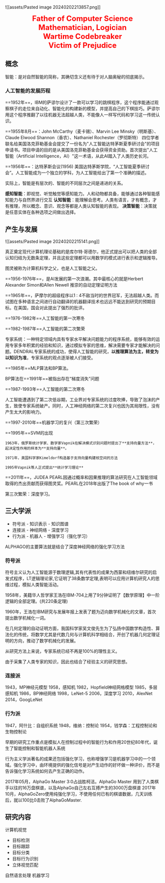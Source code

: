 
![[assets/Pasted image 20240202213857.png]]

**<center><font color="#ff0000" size="5">Father of Computer Science </font><br>**
**<font color="#ff0000" size="5">Mathematician, Logician </font><br>**
**<font color="#ff0000" size="5">Wartime Codebreaker</font><br>**
**<font color="#ff0000" size="5">Victim of Prejudice</font></center>**


## 概念

智能：是对自然智能的简称，其确切含义还有待于对人脑奥秘的彻底揭示。

### 人工智能的发展历程

==1952年==，IBM的萨谬尔设计了一款可以学习的跳棋程序，这个程序能通过观察棋子的走位来自动化、智能化的构建新的模型，并提高自己的下棋技巧。萨谬尔用这个程序推翻了以往机器无法超越人类，不能像人一样写代码和学习这一传统认识。

==1955年8月==：John McCarthy（麦卡锡）、Marvin Lee Minsky（明斯基）、Claude Elwood Shannon（香农）、Nathaniel Rochester（罗彻斯特） 四位学者联名给美国洛克菲勒基金会提交了一份名为"人工智能达特茅斯夏季研讨会"的项目申请书。项目申请的目的是从美国洛克菲勒基金会获得资金资助。首次提出"人工智能（Artificial Intelligence，AI）"这一术语，从此AI踏入了人类历史长河。

==1956年==：达特茅斯会议(1956) 美国达特茅斯学院，“人工智能夏季研讨会”。人工智能成为一个独立的学科，为人工智能给出了第一个准确的描述。

实际上，智能是有层次的、智能的不同层次之间是递进的关系。

**感知智能**：即视觉、听觉触觉等感知能力。人和动物都具备，能够通过各种智能感知能力与自然界进行交互
**认知智能**：能理解会思考。人类有语言，才有概念，才有推理，所以概念、意识、观念等都是人类认知智能的表现。
**决策智能**：决策就是任意实体在各种选项之间做出选择。

## 产生与发展

![[assets/Pasted image 20240202215141.png]]

真正奠定现代计算机理论基础的是库尔特·哥德尔，他正式提出可以把人类的全部认知归结为无数条定理，并且这些定理都可以用数学的模式进行表示和逻辑推导。

图灵被称为计算机科学之父，也是人工智能之父。

==1956-1976年==，是AI发展的第一次浪潮。其中最核心的就是Herbert Alexander Simon和Allen Newell 推崇的自动定理证明方法

==1965年==，萨摩尔的超级程序以1 : 4不敌当时的世界冠军，无法超越人类。而试图在多种语言之间进行自动翻译的机器翻译技术也远远不能达到研究的预期目标。在美国，国会对此提出了强烈的批评。

==1976-1982年==人工智能的第一次寒冬

==1982-1987年==人工智能的第二次繁荣

专家系统：一种特定领域内具有专家水平解决问题能力的程序系统，能够有效的运用专家多年积累的经验和知识，通过模拟专家的思维，解决需要专家才能解决的问题。DENDRAL专家系统的成功，使得人工智能的研究，**以推理算法为主，转变为以知识为准**，专家系统的观点逐渐被人们接受。

==1985年==MLP算法和BP算法。

BP算法在==1991年==被指出存在“梯度消失”问题

==1987-1993年==人工智能的第二次寒冬

人工智能遭遇到了第二次低谷期，工业界对专家系统的过度吹捧，导致了泡沫的产生，致使专家系统破产。同时，人工神经网络的第二次复兴也因为其局限性，没有产生太大的影响力。

==1997-2010年==机器学习的复兴（第三次繁荣）

==1995年==SVM的出现

```ad-seealso
1963年，俄罗斯统计学家、数学家Vapnik在解决模式识别问题时提出了**支持向量方法**，起决定性作用的样本为**支持向量**。

1971年，美国科学家Kimeldorf构造基于支持向量构建核空间的方法

1995年Vapnik等人正式提出**统计学习理论**
```

==2011年==，JUDEA PEARL因通过概率和因果推理的算法研究在人工智能领域取得的杰出贡献而获得图灵奖。PEARL在2018年出版了The book of why一书

第三次繁荣：深度学习。

## 三大学派

- 符号派 - 知识表示 - 知识图谱
- 连接派 - 神经网络 - 深度学习
- 行为派 - 机器人 - 增强学习（强化学习）

ALPHAGO的主要算法就是结合了深度神经网络的强化学习方法

### 符号派

符号主义认为人工智能源于数理逻辑,其有代表性的成果为西蒙和纽维尔研究的启发式程序，LT逻辑理论家,它证明了38条数学定理,表明可以应用计算机研究人的思维过程，模拟人类智能活动。

1958年，美籍华人哲学家王浩在IBM-704上用了9分钟证明了【数学原理】中一阶逻辑的全部定理。(共220条定理)

1960年，王浩在IBM研究与发展年报上发表了题为迈向数学机械化的文章，首次提出数学机械化一词。

在几何定理的自动证明方面，我国科学家吴文俊先生为了弘扬中国数学构造性、算法化的传统，将数学尤其是代数几何与计算机科学相结合，开创了机器几何定理证明的方向，推动了数学机械化的发展。

从研究方法上来说，专家系统已经不再是100%的理性主义。

由于采集了人类专家的知识，因此也结合了经验主义的研究思想。

### 连接派

1943，MP神经元模型
1958，感知机
1982，Hopfield神经网格模型
1985，多层感知机
1986，BP神经网络
1998，LeNet-5
2006，深度学习
2010，AlexNet
2014，GoogLeNet

### 行为派

1947，阿什比：自组织系统
1948，维纳：控制论
1954，钱学森：工程控制论和生物控制论

早期的研究工作重点是模拟人在控制过程中的智能行为和作用20世纪80年代，诞生了智能控制和智能机器人系统

行为主义学派著名的成果还包括强化学习，也称增强学习是机器学习中的一个领域。强化学习中，由环境提供的强化信号是对产生动作的好坏做一种评价，而不是告诉强化学习系统如何去产生正确的动作。

2017年05月，AlphaGo Master 3:0占战胜柯洁。AlphaGo Master 用到了人类棋手以往的16万盘棋谱，以及AlphaGo自己左右互搏产生的3000万盘棋谱
2017年10月，AlphaGoZero使用纯强化学习，不使用任何已有的棋谱数据，几天训练后，就以100比0击败了AlphaGoMaster.

## 研究内容

计算机视觉
- 目标检测
- 目标跟踪
- 目标分类
- 目标行为识别
- 立体视觉匹配

自然语言处理
机器学习
